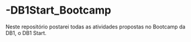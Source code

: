 # -DB1Start_Bootcamp
Neste repositório postarei todas as atividades propostas no Bootcamp da DB1, o DB1 Start.
